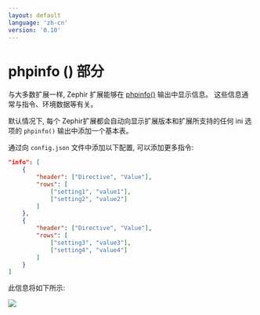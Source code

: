 ```yaml
---
layout: default
language: 'zh-cn'
version: '0.10'
---
```


# phpinfo () 部分

与大多数扩展一样, Zephir 扩展能够在 [phpinfo()](http://php.net/manual/en/function.phpinfo.php) 输出中显示信息。 这些信息通常与指令、环境数据等有关。

默认情况下, 每个 Zephir扩展都会自动向显示扩展版本和扩展所支持的任何 ini 选项的 `phpinfo()` 输出中添加一个基本表。

通过向 `config.json` 文件中添加以下配置, 可以添加更多指令:

```json
"info": [
    {
        "header": ["Directive", "Value"],
        "rows": [
            ["setting1", "value1"],
            ["setting2", "value2"]
        ]
    },
    {
        "header": ["Directive", "Value"],
        "rows": [
            ["setting3", "value3"],
            ["setting4", "value4"]
        ]
    }
]
```

此信息将如下所示:

![](/assets/content/info.png)
